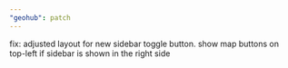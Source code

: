 ```yaml
---
"geohub": patch
---
```


fix: adjusted layout for new sidebar toggle button. show map buttons on top-left if sidebar is shown in the right side
